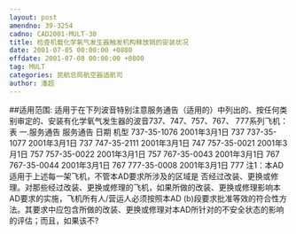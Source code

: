 ```yaml
---
layout: post
amendno: 39-3254
cadno: CAD2001-MULT-30
title: 检查机载化学氧气发生器触发机构释放销的安装状况
date: 2001-07-05 00:00:00 +0800
effdate: 2001-07-08 00:00:00 +0800
tag: MULT
categories: 民航总局航空器适航司
author: 潘超
---
```


##适用范围:
适用于在下列波音特别注意服务通告（适用的）中列出的、按任何类别审定的、安装有化学氧气发生器的波音737、747、757、767、
777系列飞机：
表
一.服务通告
服务通告  日期  机型
737-35-1076  2001年3月1日  737
737-35-1077  2001年3月1日  737
747-35-2111 2001年3月1日 747
757-35-0021 2001年3月1日 757 757-35-0022 2001年3月1日 757 767-35-0043 2001年3月1日 767
767-35-0044 2001年3月1日 767 777-35-0008 2001年3月1日 777
注1：本AD适用于上述每一架飞机，不管本AD要求所涉及的区域是
否经过改装、更换或修理。对那些经过改装、更换或修理的飞机，如果所做的改装、更换或修理影响本AD要求的实施，飞机所有人/营运人必须按照本AD (b)段要求批准等效的符合性方法。其要求中应包含所做的改装、更换或修理对本AD所针对的不安全状态的影响的评估；而且，如果该不?


